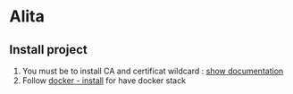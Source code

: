 # Alita

## Install project 

1. You must be to install CA and certificat wildcard : [show documentation](./docs/mkcert/readme.md)
2. Follow [docker - install](./docs/docker/install.md) for have docker stack
